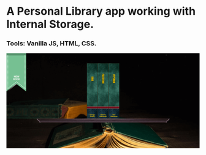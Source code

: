# A Personal Library app working with Internal Storage.
### Tools: Vanilla JS, HTML, CSS.


![Image of My Library](https://github.com/BojoZahariev/My_Library/blob/master/images/Capture.PNG)



